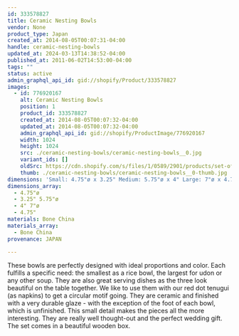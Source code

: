 ```yaml
---
id: 333578827
title: Ceramic Nesting Bowls
vendor: None
product_type: Japan
created_at: 2014-08-05T00:07:31-04:00
handle: ceramic-nesting-bowls
updated_at: 2024-03-13T14:38:52-04:00
published_at: 2011-06-02T14:53:00-04:00
tags: ""
status: active
admin_graphql_api_id: gid://shopify/Product/333578827
images:
  - id: 776920167
    alt: Ceramic Nesting Bowls
    position: 1
    product_id: 333578827
    created_at: 2014-08-05T00:07:32-04:00
    updated_at: 2014-08-05T00:07:32-04:00
    admin_graphql_api_id: gid://shopify/ProductImage/776920167
    width: 1024
    height: 1024
    src: ./ceramic-nesting-bowls/ceramic-nesting-bowls__0.jpg
    variant_ids: []
    oldSrc: https://cdn.shopify.com/s/files/1/0589/2901/products/set-of-bowls.jpeg?v=1407211652
    thumb: ./ceramic-nesting-bowls/ceramic-nesting-bowls__0-thumb.jpg
dimensions: 'Small: 4.75"ø x 3.25" Medium: 5.75"ø x 4" Large: 7"ø x 4.75"'
dimensions_array:
  - 4.75"ø
  - 3.25" 5.75"ø
  - 4" 7"ø
  - 4.75"
materials: Bone China
materials_array:
  - Bone China
provenance: JAPAN

---
```


These bowls are perfectly designed with ideal proportions and color. Each fulfills a specific need: the smallest as a rice bowl, the largest for udon or any other soup. They are also great serving dishes as the three look beautiful on the table together. We like to use them with our red dot tenugui (as napkins) to get a circular motif going. They are ceramic and finished with a very durable glaze - with the exception of the foot of each bowl, which is unfinished. This small detail makes the pieces all the more interesting. They are really well thought-out and the perfect wedding gift. The set comes in a beautiful wooden box.